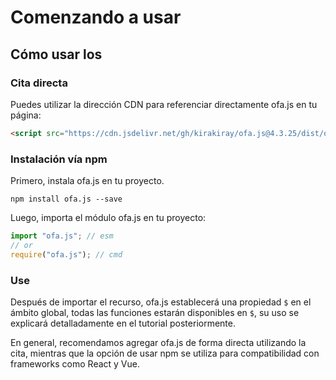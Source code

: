 # Comenzando a usar
## Cómo usar los
### Cita directa

Puedes utilizar la dirección CDN para referenciar directamente ofa.js en tu página:

```html
<script src="https://cdn.jsdelivr.net/gh/kirakiray/ofa.js@4.3.25/dist/ofa.js"></script>
```

### Instalación vía npm

Primero, instala ofa.js en tu proyecto.

```shell
npm install ofa.js --save
```

Luego, importa el módulo ofa.js en tu proyecto:

```javascript
import "ofa.js"; // esm
// or
require("ofa.js"); // cmd
```

### Use

Después de importar el recurso, ofa.js establecerá una propiedad `$` en el ámbito global, todas las funciones estarán disponibles en `$`, su uso se explicará detalladamente en el tutorial posteriormente.

En general, recomendamos agregar ofa.js de forma directa utilizando la cita, mientras que la opción de usar npm se utiliza para compatibilidad con frameworks como React y Vue.